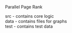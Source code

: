 Parallel Page Rank

src - contains core logic \
data - contains files for graphs \
test - contains test data 

